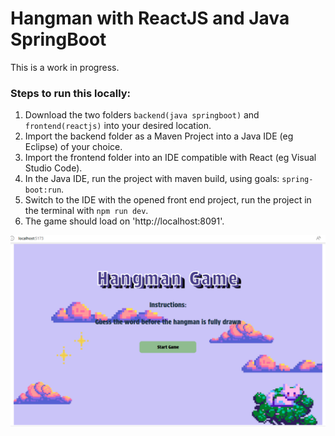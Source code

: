 # Hangman with ReactJS and Java SpringBoot

This is a work in progress. 

### Steps to run this locally:
1. Download the two folders `backend(java springboot)` and `frontend(reactjs)` into your desired location.
2. Import the backend folder as a Maven Project into a Java IDE (eg Eclipse) of your choice.
3. Import the frontend folder into an IDE compatible with React (eg Visual Studio Code).
4. In the Java IDE, run the project with maven build, using goals: `spring-boot:run`.
5. Switch to the IDE with the opened front end project, run the project in the terminal with `npm run dev`.
6. The game should load on 'http://localhost:8091'.


![screenshot](blob/image-1.png)
